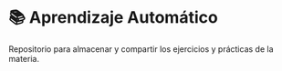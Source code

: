 # 📚 Aprendizaje Automático 

Repositorio para almacenar y compartir los ejercicios y prácticas de la materia.

